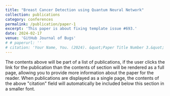 ```yaml
---
title: "Breast Cancer Detection using Quantum Neural Network"
collection: publications
category: conferences
permalink: /publication/paper-1
excerpt: 'This paper is about fixing template issue #693.'
date: 2024-02-17
venue: 'GitHub Journal of Bugs'
# # paperurl: ''
# citation: 'Your Name, You. (2024). &quot;Paper Title Number 3.&quot; <i>GitHub Journal of Bugs</i>. 1(3).'
---
```


The contents above will be part of a list of publications, if the user clicks the link for the publication than the contents of section will be rendered as a full page, allowing you to provide more information about the paper for the reader. When publications are displayed as a single page, the contents of the above "citation" field will automatically be included below this section in a smaller font.

